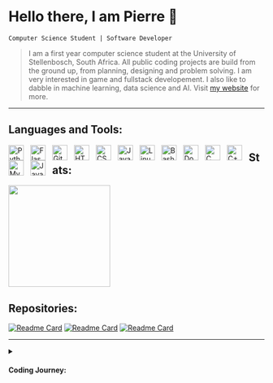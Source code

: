 # Hello there, I am Pierre 👋

`Computer Science Student | Software Developer`

> I am a first year computer science student at the University of Stellenbosch, South Africa. All public coding projects are build from the ground up, from planning, designing and problem solving. I am very interested in game and fullstack developement. I also like to dabble in machine learning, data science and AI.
Visit [my website](https://parcifel.github.io) for more.

---
## Languages and Tools:

<img align="left" alt="Python" width="30px" style="padding-right:10px" src="https://cdn.jsdelivr.net/gh/devicons/devicon/icons/python/python-original.svg" />
<img align="left" alt="Flask" width="30px" style="padding-right:10px" src="https://cdn.jsdelivr.net/gh/devicons/devicon/icons/flask/flask-original.svg" />
<img align="left" alt="Git" width="30px" style="padding-right:10px" src="https://cdn.jsdelivr.net/gh/devicons/devicon/icons/git/git-original.svg" />
<img align="left" alt="HTML" width="30px" style="padding-right:10px" src="https://cdn.jsdelivr.net/gh/devicons/devicon/icons/html5/html5-original.svg" />
<img align="left" alt="CSS" width="30px" style="padding-right:10px" src="https://cdn.jsdelivr.net/gh/devicons/devicon/icons/css3/css3-original.svg" />
<img align="left" alt="JavaScript" width="30px" style="padding-right:10px" src="https://cdn.jsdelivr.net/gh/devicons/devicon/icons/javascript/javascript-original.svg" />
<img align="left" alt="Linux" width="30px" style="padding-right:10px" src="https://cdn.jsdelivr.net/gh/devicons/devicon/icons/linux/linux-original.svg" />
<img align="left" alt="Bash" width="30px" style="padding-right:10px" src="https://cdn.jsdelivr.net/gh/devicons/devicon/icons/bash/bash-original.svg" />
<img align="left" alt="Docker" width="30px" style="padding-right:10px" src="https://cdn.jsdelivr.net/gh/devicons/devicon/icons/docker/docker-plain.svg" />
<img align="left" alt="C" width="30px" style="padding-right:10px" src="https://cdn.jsdelivr.net/gh/devicons/devicon/icons/c/c-original.svg" />
<img align="left" alt="C++" width="30px" style="padding-right:10px" src="https://cdn.jsdelivr.net/gh/devicons/devicon/icons/cplusplus/cplusplus-original.svg" />
<img align="left" alt="MySQL" width="30px" style="padding-right:10px" src="https://cdn.jsdelivr.net/gh/devicons/devicon/icons/mysql/mysql-original-wordmark.svg" />
<img align="left" alt="Java" width="30px" style="padding-right:10px" src="https://cdn.jsdelivr.net/gh/devicons/devicon/icons/java/java-original.svg" />



## Stats:

<a href="https://github.com/anuraghazra/github-readme-stats">
  <img height=200 align="center" src="https://github-readme-stats.vercel.app/api?username=parcifel&hide=prs,contribs&show_icons=true&title_color=ffffff&text_color=ffffff&icon_color=ffffff&bg_color=330,8a00ff,bf00ff&rank_icon=github&custom_title=GitHub_Stats" />
</a>



## Repositories:
[![Readme Card](https://github-readme-stats.vercel.app/api/pin/?username=parcifel&repo=AJAX-CRUD-Flask-tables)](https://github.com/anuraghazra/github-readme-stats)
[![Readme Card](https://github-readme-stats.vercel.app/api/pin/?username=parcifel&repo=parcifel.github.io)](https://github.com/anuraghazra/github-readme-stats)
[![Readme Card](https://github-readme-stats.vercel.app/api/pin/?username=parcifel&repo=Arcade)](https://github.com/anuraghazra/github-readme-stats)

---
<details>
  <summary><h4>Coding Journey:</h4></summary>

   <p>I started my coding journey in 2020 when taking IT as a high school subject. That December I had my first student internship, cleaning old pc's and helping to redesign the companies internal stock taking web application in Python (Flask). During this time I learned myself Python, HTML, CSS, MySQL and a littlebit of JavaScript. I spend the next year perfecting my skills in these 5 languages and created a mockup for a inplace editable table using AJAX and Flask. In 2022 I started learning and developing in C/C++, I also started to get more comfortable with linux and bash, developing some shell scripts to automate my workflow. After graduating I started studying Computer Science in 2023. I am currently working on completing my CS degree. I am also working developing some arcade style games, this includes already existing ones and some of my own. Retro games has always been a passion of mine and a big reason why I started coding. I also started learning Docker and Java.</p>

</details>


<!---
Parcifel/Parcifel is a ✨ special ✨ repository because its `README.md` (this file) appears on your GitHub profile.
You can click the Preview link to take a look at your changes.
--->
